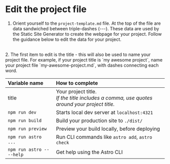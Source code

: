 # Edit the project file

1. Orient yourself to the `project-template.md` file. At the top of the file are data sandwiched between triple-dashes (---). These data are used by the Static Site Generator to create the webpage for your project. Follow the guidance below to edit the data for your project.
<br/>
2. The first item to edit is the title - this will also be used to name your project file. For example, if your project title is `my awesome project`, name your project file `my-awesome-project.md`, with dashes connecting each word.
<br/>

| Variable name                   | How to complete                                           |
| :------------------------ | :----------------------------------------------- |
| title             | Your project title. <br/> *If the title includes a comma, use quotes around your project title.*  |
| `npm run dev`             | Starts local dev server at `localhost:4321`      |
| `npm run build`           | Build your production site to `./dist/`          |
| `npm run preview`         | Preview your build locally, before deploying     |
| `npm run astro ...`       | Run CLI commands like `astro add`, `astro check` |
| `npm run astro -- --help` | Get help using the Astro CLI                    